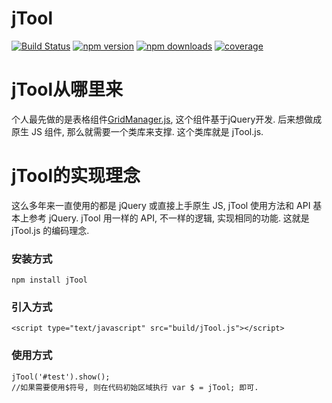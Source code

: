 # jTool

[![Build Status](https://img.shields.io/travis/baukh789/jTool.svg?style=flat-square)](https://travis-ci.org/baukh789/jTool)
[![npm version](https://img.shields.io/npm/v/jTool.svg?style=flat-square)](https://www.npmjs.com/package/jTool)
[![npm downloads](https://img.shields.io/npm/dt/jTool.svg?style=flat-square)](https://www.npmjs.com/package/jTool)
[![coverage](https://img.shields.io/codecov/c/github/hjzheng/jTool.svg?style=flat-square)](https://codecov.io/gh/hjzheng/jTool)

# jTool从哪里来
个人最先做的是表格组件[GridManager.js](http://www.lovejavascript.com/plugIn/GridManager/demo2.html), 这个组件基于jQuery开发.
后来想做成原生 JS 组件, 那么就需要一个类库来支撑. 这个类库就是 jTool.js.

# jTool的实现理念
这么多年来一直使用的都是 jQuery 或直接上手原生 JS, jTool 使用方法和 API 基本上参考 jQuery.
jTool 用一样的 API, 不一样的逻辑, 实现相同的功能. 这就是 jTool.js 的编码理念.
### 安装方式
```
npm install jTool
```
### 引入方式
```
<script type="text/javascript" src="build/jTool.js"></script>
```
### 使用方式
```
jTool('#test').show();
//如果需要使用$符号, 则在代码初始区域执行 var $ = jTool; 即可.
```
